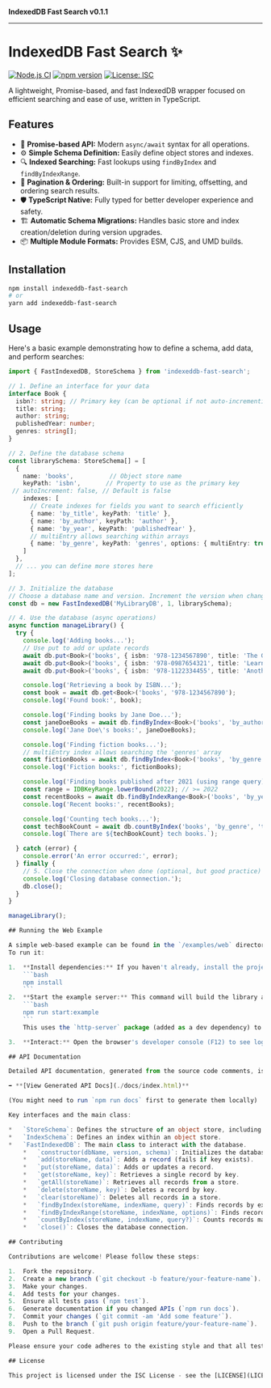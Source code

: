 **IndexedDB Fast Search v0.1.1**

***

# IndexedDB Fast Search ✨

[![Node.js CI](https://github.com/vijayanandof/indexeddb-fast-search/actions/workflows/ci.yml/badge.svg)](https://github.com/vijayanandof/indexeddb-fast-search/actions/workflows/ci.yml) <!-- Replace with your actual badge URL -->
[![npm version](https://badge.fury.io/js/indexeddb-fast-search.svg)](https://badge.fury.io/js/indexeddb-fast-search) <!-- Replace with your actual npm package name if different -->
[![License: ISC](https://img.shields.io/badge/License-ISC-blue.svg)](https://opensource.org/licenses/ISC)

A lightweight, Promise-based, and fast IndexedDB wrapper focused on efficient searching and ease of use, written in TypeScript.

## Features

*   🚀 **Promise-based API:** Modern `async/await` syntax for all operations.
*   ⚙️ **Simple Schema Definition:** Easily define object stores and indexes.
*   🔍 **Indexed Searching:** Fast lookups using `findByIndex` and `findByIndexRange`.
*   📄 **Pagination & Ordering:** Built-in support for limiting, offsetting, and ordering search results.
*   🛡️ **TypeScript Native:** Fully typed for better developer experience and safety.
*   🏗️ **Automatic Schema Migrations:** Handles basic store and index creation/deletion during version upgrades.
*   📦 **Multiple Module Formats:** Provides ESM, CJS, and UMD builds.

## Installation

```bash
npm install indexeddb-fast-search
# or
yarn add indexeddb-fast-search
```

## Usage

Here's a basic example demonstrating how to define a schema, add data, and perform searches:

```typescript
import { FastIndexedDB, StoreSchema } from 'indexeddb-fast-search';

// 1. Define an interface for your data
interface Book {
  isbn?: string; // Primary key (can be optional if not auto-incrementing)
  title: string;
  author: string;
  publishedYear: number;
  genres: string[];
}

// 2. Define the database schema
const librarySchema: StoreSchema[] = [
  {
    name: 'books',          // Object store name
    keyPath: 'isbn',       // Property to use as the primary key
 // autoIncrement: false, // Default is false
    indexes: [
      // Create indexes for fields you want to search efficiently
      { name: 'by_title', keyPath: 'title' },
      { name: 'by_author', keyPath: 'author' },
      { name: 'by_year', keyPath: 'publishedYear' },
      // multiEntry allows searching within arrays
      { name: 'by_genre', keyPath: 'genres', options: { multiEntry: true } }
    ]
  },
  // ... you can define more stores here
];

// 3. Initialize the database
// Choose a database name and version. Increment the version when changing the schema.
const db = new FastIndexedDB('MyLibraryDB', 1, librarySchema);

// 4. Use the database (async operations)
async function manageLibrary() {
  try {
    console.log('Adding books...');
    // Use put to add or update records
    await db.put<Book>('books', { isbn: '978-1234567890', title: 'The Great Novel', author: 'Jane Doe', publishedYear: 2021, genres: ['fiction', 'drama'] });
    await db.put<Book>('books', { isbn: '978-0987654321', title: 'Learning TypeScript', author: 'John Smith', publishedYear: 2022, genres: ['tech', 'programming'] });
    await db.put<Book>('books', { isbn: '978-1122334455', title: 'Another Novel', author: 'Jane Doe', publishedYear: 2023, genres: ['fiction', 'mystery'] });

    console.log('Retrieving a book by ISBN...');
    const book = await db.get<Book>('books', '978-1234567890');
    console.log('Found book:', book);

    console.log('Finding books by Jane Doe...');
    const janeDoeBooks = await db.findByIndex<Book>('books', 'by_author', 'Jane Doe');
    console.log('Jane Doe\'s books:', janeDoeBooks);

    console.log('Finding fiction books...');
    // multiEntry index allows searching the 'genres' array
    const fictionBooks = await db.findByIndex<Book>('books', 'by_genre', 'fiction');
    console.log('Fiction books:', fictionBooks);

    console.log('Finding books published after 2021 (using range query)...');
    const range = IDBKeyRange.lowerBound(2022); // >= 2022
    const recentBooks = await db.findByIndexRange<Book>('books', 'by_year', { query: range });
    console.log('Recent books:', recentBooks);

    console.log('Counting tech books...');
    const techBookCount = await db.countByIndex('books', 'by_genre', 'tech');
    console.log(`There are ${techBookCount} tech books.`);

  } catch (error) {
    console.error('An error occurred:', error);
  } finally {
    // 5. Close the connection when done (optional, but good practice)
    console.log('Closing database connection.');
    db.close();
  }
}

manageLibrary();

## Running the Web Example

A simple web-based example can be found in the `/examples/web` directory.
To run it:

1.  **Install dependencies:** If you haven't already, install the project dependencies.
    ```bash
    npm install
    ```
2.  **Start the example server:** This command will build the library and start a local web server.
    ```bash
    npm run start:example
    ```
    This uses the `http-server` package (added as a dev dependency) to serve the project root directory and automatically opens the example page (`examples/web/index.html`) in your default browser.

3.  **Interact:** Open the browser's developer console (F12) to see logs and use the buttons on the page to trigger database operations.

## API Documentation

Detailed API documentation, generated from the source code comments, is available here:

➡️ **[View Generated API Docs](./docs/index.html)**

(You might need to run `npm run docs` first to generate them locally)

Key interfaces and the main class:

*   `StoreSchema`: Defines the structure of an object store, including its name, key path, and indexes.
*   `IndexSchema`: Defines an index within an object store.
*   `FastIndexedDB`: The main class to interact with the database.
    *   `constructor(dbName, version, schema)`: Initializes the database.
    *   `add(storeName, data)`: Adds a record (fails if key exists).
    *   `put(storeName, data)`: Adds or updates a record.
    *   `get(storeName, key)`: Retrieves a single record by key.
    *   `getAll(storeName)`: Retrieves all records from a store.
    *   `delete(storeName, key)`: Deletes a record by key.
    *   `clear(storeName)`: Deletes all records in a store.
    *   `findByIndex(storeName, indexName, query)`: Finds records by exact index match.
    *   `findByIndexRange(storeName, indexName, options)`: Finds records using an index range, with options for direction, limit, and offset.
    *   `countByIndex(storeName, indexName, query?)`: Counts records matching an index query.
    *   `close()`: Closes the database connection.

## Contributing

Contributions are welcome! Please follow these steps:

1.  Fork the repository.
2.  Create a new branch (`git checkout -b feature/your-feature-name`).
3.  Make your changes.
4.  Add tests for your changes.
5.  Ensure all tests pass (`npm test`).
6.  Generate documentation if you changed APIs (`npm run docs`).
7.  Commit your changes (`git commit -am 'Add some feature'`).
8.  Push to the branch (`git push origin feature/your-feature-name`).
9.  Open a Pull Request.

Please ensure your code adheres to the existing style and that all tests pass in the CI environment.

## License

This project is licensed under the ISC License - see the [LICENSE](LICENSE) file for details (you'll need to create this file).
